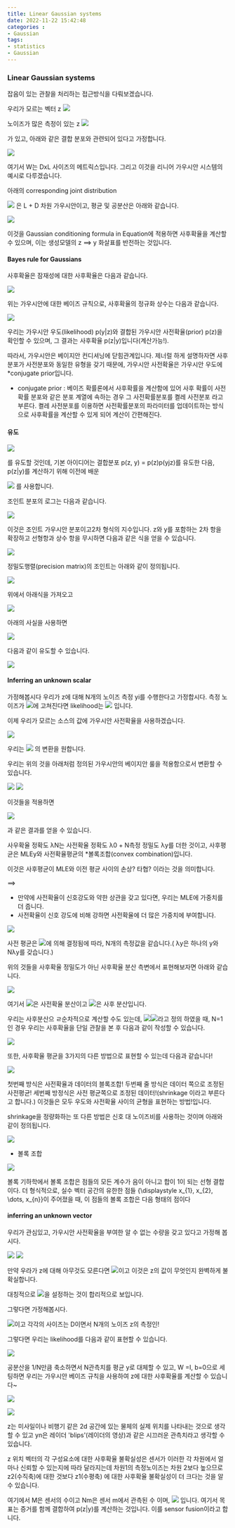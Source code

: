 ```yaml
---
title: Linear Gaussian systems
date: 2022-11-22 15:42:48
categories :
- Gaussian
tags:
- statistics
- Gaussian
---
```

### Linear Gaussian systems
잡음이 있는 관찰을 처리하는 접근방식을 다뤄보겠습니다.

우리가 모르는 벡터 z
![](2022-11-23-03-57-52.png)

노이즈가 많은 측정이 있는 z
![](2022-11-23-03-58-29.png)

가 있고, 아래와 같은 결합 분포와 관련되어 있다고 가정합니다.

![](2022-11-23-03-59-06.png)

여기서 W는 DxL 사이즈의 메트릭스입니다. 그리고 이것을 리니어 가우시안 시스템의 예시로 다루겠습니다.

아래의 corresponding joint distribution

![](2022-11-23-04-00-05.png)
은 L + D 차원 가우시안이고, 평균 및 공분산은 아래와 같습니다.

![](2022-11-23-04-02-58.png)


이것을 Gaussian conditioning formula in Equation에 적용하면 사후확율을 계산할 수 있으며, 이는 생성모델의 z ==> y 화살표를 반전하는 것입니다.


#### Bayes rule for Gaussians

사후확율은 잠재성에 대한 사후확율은 다음과 같습니다.

![](2022-11-23-04-04-34.png)


위는 가우시안에 대한 베이즈 규칙으로, 사후확율의 정규화 상수는 다음과 같습니다.

![](2022-11-23-04-05-10.png)


우리는 가우시안 우도(likelihood) p(y|z)와 결합된 가우시안 사전확율(prior) p(z)을 확인할 수 있으며, 그 결과는 사후확율 p(z|y)입니다(계산가능!). 

따라서, 가우시안은 베이지안 컨디셔닝에 닫힘관계입니다. 제너럴 하게 설명하자면 사후분포가 사전분포와 동일한 유형을 갖기 때문에, 가우시안 사전확율은 가우시안 우도에 *conjugate prior입니다. 

* conjugate prior : 베이즈 확률론에서 사후확률을 계산함에 있어 사후 확률이 사전 확률 분포와 같은 분포 계열에 속하는 경우 그 사전확률분포를 켤레 사전분포 라고 부른다. 켤레 사전분포를 이용하면 사전확률분포의 파라미터를 업데이트하는 방식으로 사후확률을 계산할 수 있게 되어 계산이 간편해진다.

#### 유도
![](2022-11-23-04-04-34.png)

를 유도할 것인데, 기본 아이디어는 결합분포 p(z, y) = p(z)p(yjz)를 유도한 다음,  p(z|y)를 계산하기 위해 이전에 배운 

![](2022-11-23-04-06-21.png)
를 사용합니다.


조인트 분포의 로그는 다음과 같습니다.

![](image.png.png)

이것은 조인트 가우시안 분포이고2차 형식의 지수입니다.
z와 y를 포함하는 2차 항을 확장하고 선형항과 상수 항을 무시하면 다음과 같은 식을 얻을 수 있습니다.

![](2022-11-23-04-07-17.png)

정밀도행렬(precision matrix)의 조인트는 아래와 같이 정의됩니다.

![](2022-11-23-04-07-39.png)

위에서 아래식을 가져오고

![](2022-11-23-04-04-34.png)


아래의 사실을 사용하면

![](2022-11-23-04-09-46.png)

다음과 같이 유도할 수 있습니다.

![](2022-11-23-04-10-09.png)

#### Inferring an unknown scalar
가정해봅시다 우리가 z에 대해 N개의 노이즈 측정 yi를 수행한다고 가정합시다. 측정 노이즈가 ![](2022-11-23-04-10-41.png)에 고쳐진다면 likelihood는 ![](2022-11-23-04-11-08.png) 입니다.

이제 우리가 모르는 소스의 값에 가우시안 사전확율을 사용하겠습니다.

![](2022-11-23-04-11-49.png)

우리는 ![](2022-11-23-04-13-28.png)
의 변환을 원합니다.

우리는 위의 것을 아래처럼 정의된 가우시안의 베이지안 룰을 적용함으로서 변환할 수 있습니다.

![](2022-11-23-04-12-33.png) ![](2022-11-23-04-13-11.png)

이것들을 적용하면 

![](2022-11-23-04-13-41.png)

과 같은 결과를 얻을 수 있습니다.

사우확율 정확도 λN는 사전확율 정확도 λ0 + N측정 정밀도 λy를 더한 것이고, 사후평균은 MLEy와  사전확율평균의 *볼록조합(convex combination)입니다. 

이것은 사후평균이 MLE와 이전 평균 사이의 손상? 타협? 이라는 것을 의미합니다.

==>
- 만약에 사전확율이 신호강도와 약한 상관을 갖고 있다면, 우리는 MLE에 가중치를 더 줍니다.
- 사전확율이 신호 강도에 비해 강하면 사전확율에 더 많은 가중치에 부여합니다.

![](2022-11-23-04-14-28.png)

사전 평균은 
![](2022-11-23-04-15-08.png)에 의해 결정됨에 따라, N개의 측정값을 같습니다.( λy은 하나의 y와 Nλy를 갖습니다.)

위의 것들을 사후확율 정밀도가 아닌 사후확율 분산 측변에서 표현해보자면 아래와 같습니다.

![](2022-11-23-04-15-29.png)

여기서 ![](2022-11-23-04-15-51.png)은 사전확율 분산이고 ![](2022-11-23-04-16-07.png)은 사후 분산입니다.

우리는 사후분산으 ㄹ순차적으로 계산할 수도 있는데,
![](2022-11-23-04-16-41.png)![](2022-11-23-04-16-53.png)라고 정의 하였을 때,
N=1인 경우 우리는 사후확율을 단일 관찰을 본 후 다음과 같이 작성할 수 있습니다.

![](2022-11-23-04-17-32.png)

또한, 사후확율 평균을 3가지의 다른 방법으로 표현할 수 있는데 다음과 같습니다!

![](2022-11-23-04-17-46.png)

첫번째 방식은 사전확율과 데이터의 블록조합!
두번째 줄 방식은 데이터 쪽으로 조정된 사전평균!
세번째 방정식은 사전 평균쪽으로 조정된 데이터!(shrinkage 이라고 부른다고 합니다.)
이것들은 모두 우도와 사전확율 사이의 균형을 표현하는 방법!입니다.

shrinkage을 정량화하는 또 다른 방법은 
신호 대 노이즈비를 사용하는 것이며 아래와 같이 정의됩니다.

![](2022-11-23-04-18-06.png)










* 볼록 조합

![](2022-11-23-04-18-56.png)

볼록 기하학에서 볼록 조합은 점들의 모든 계수가 음이 아니고 합이 1이 되는 선형 결합이다. 더 형식적으로, 실수 벡터 공간의 유한한 점들 {\displaystyle x_{1}, x_{2}, \dots, x_{n}}이 주어졌을 때, 이 점들의 볼록 조합은 다음 형태의 점이다


#### inferring an unknown vector

우리가 관심있고, 가우시안 사전확율을 부여한 알 수 없는 수량을 갖고 있다고 가정해 봅시다. 

![](2022-11-23-04-20-01.png)
![](2022-11-23-04-20-17.png)

만약 우라가 z에 대해 아무것도 모른다면 ![](2022-11-23-04-20-47.png)이고 이것은 z의 값이 무엇인지 완벽하게 불확실합니다.

대칭적으로 ![](2022-11-23-04-21-23.png)을 설정하는 것이 합리적으로 보입니다.

그렇다면 가정해봅시다. 

![](2022-11-23-04-22-00.png)이고 각각의 사이즈는 D이면서 N개의 노이즈 z의 측정인!

그렇다면 우리는 likelihood를 다음과 같이 표현할 수 있습니다.

![](2022-11-23-04-22-27.png)

공분산을 1/N만큼 축소하면서 N관측치를 평균 y로 대체할 수 있고, 
W =I, b=0으로 세팅하면 우리는 가우시안 베이즈 규칙을 사용하여 z에 대한 사후확율를 계산할 수 있습니다~

![](2022-11-23-04-22-41.png)



![](2022-11-23-04-23-06.png)

z는 미사일이나 비행기 같은 2d 공간에 있는 물체의 실제 위치를 나타내는 것으로 생각할 수 있고 yn은 레이더 'blips'(레이더의 영상)과 같은 시끄러운 관측치라고 생각할 수 있습니다.

z 위치 벡터의 각 구성요소에 대한 사후확율 불확실성은 센서가 이러한 각 차원에서 얼마나 신뢰할 수 있는지에 따라 달라지는데 차원1의 측정노이즈는 차원 2보다 높으므로 z2(수직축)에 대한 것보다 z1(수평축) 에 대한 사후확율 불확실성이 더 크다는 것을 알 수 있습니다.

여기에서 M은 센서의 수이고 Nm은 센서 m에서 관측된 수 이며,  ![](2022-11-23-04-23-37.png) 입니다.
여기서 목표는 증거를 함께 결합하여 p(z|y)를 계산하는 것입니다. 이를 sensor fusion이라고 합니다.



